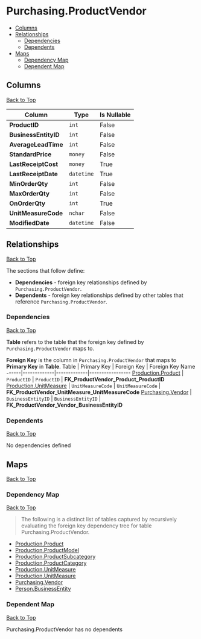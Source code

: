 # Purchasing.ProductVendor

* [Columns](#columns)
* [Relationships](#relationships)
    * [Dependencies](#dependencies)
    * [Dependents](#dependents)
* [Maps](#maps)
    * [Dependency Map](#dependency-map)
    * [Dependent Map](#dependent-map)

## Columns
[Back to Top](#purchasingproductvendor)

Column | Type | Is Nullable
-------|------|------------
**ProductID** | `int` | False
**BusinessEntityID** | `int` | False
**AverageLeadTime** | `int` | False
**StandardPrice** | `money` | False
**LastReceiptCost** | `money` | True
**LastReceiptDate** | `datetime` | True
**MinOrderQty** | `int` | False
**MaxOrderQty** | `int` | False
**OnOrderQty** | `int` | True
**UnitMeasureCode** | `nchar` | False
**ModifiedDate** | `datetime` | False

## Relationships
[Back to Top](#purchasingproductvendor)


The sections that follow define:
* **Dependencies** - foreign key relationships defined by `Purchasing.ProductVendor`.
* **Dependents** - foreign key relationships defined by other tables that reference `Purchasing.ProductVendor`.

### Dependencies
[Back to Top](#purchasingproductvendor)


**Table** refers to the table that the foreign key defined by `Purchasing.ProductVendor` maps to.

**Foreign Key** is the column in `Purchasing.ProductVendor` that maps to **Primary Key** in **Table**.
Table | Primary Key | Foreign Key | Foreign Key Name
------|-------------|-------------|-----------------
[Production.Product](../Production/Product.md) | `ProductID` | `ProductID` | **FK_ProductVendor_Product_ProductID**
[Production.UnitMeasure](../Production/UnitMeasure.md) | `UnitMeasureCode` | `UnitMeasureCode` | **FK_ProductVendor_UnitMeasure_UnitMeasureCode**
[Purchasing.Vendor](./Vendor.md) | `BusinessEntityID` | `BusinessEntityID` | **FK_ProductVendor_Vendor_BusinessEntityID**

### Dependents
[Back to Top](#purchasingproductvendor)

No dependencies defined

## Maps
[Back to Top](#purchasingproductvendor)

### Dependency Map
[Back to Top](#purchasingproductvendor)

> The following is a distinct list of tables captured by recursively evaluating the foreign key dependency tree for table Purchasing.ProductVendor.

* [Production.Product](../Production/Product.md)
* [Production.ProductModel](./ProductModel.md)
* [Production.ProductSubcategory](./ProductSubcategory.md)
* [Production.ProductCategory](./ProductCategory.md)
* [Production.UnitMeasure](./UnitMeasure.md)
* [Production.UnitMeasure](../Production/UnitMeasure.md)
* [Purchasing.Vendor](./Vendor.md)
* [Person.BusinessEntity](../Person/BusinessEntity.md)
### Dependent Map
[Back to Top](#purchasingproductvendor)

Purchasing.ProductVendor has no dependents
